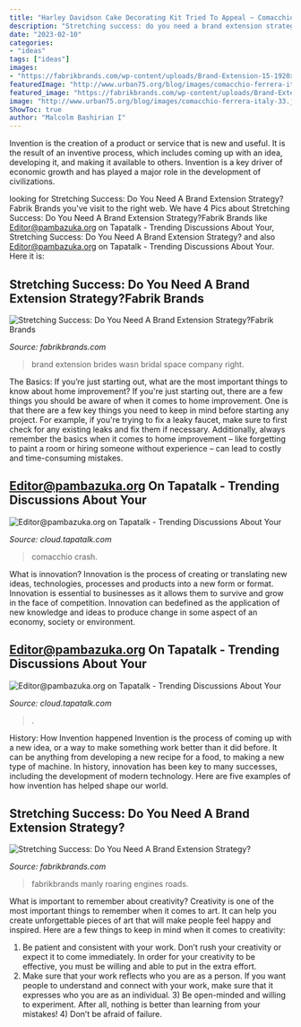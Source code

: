 ```yaml
---
title: "Harley Davidson Cake Decorating Kit Tried To Appeal ~ Comacchio Crash"
description: "Stretching success: do you need a brand extension strategy?fabrik brands"
date: "2023-02-10"
categories:
- "ideas"
tags: ["ideas"]
images:
- "https://fabrikbrands.com/wp-content/uploads/Brand-Extension-15-1920x1200.jpg"
featuredImage: "http://www.urban75.org/blog/images/comacchio-ferrera-italy-01.jpg"
featured_image: "https://fabrikbrands.com/wp-content/uploads/Brand-Extension-15-1920x1200.jpg"
image: "http://www.urban75.org/blog/images/comacchio-ferrera-italy-33.jpg"
ShowToc: true
author: "Malcolm Bashirian I"
---
```



Invention is the creation of a product or service that is new and useful. It is the result of an inventive process, which includes coming up with an idea, developing it, and making it available to others. Invention is a key driver of economic growth and has played a major role in the development of civilizations.

	

		
looking for Stretching Success: Do You Need A Brand Extension Strategy?Fabrik Brands you've visit to the right web. We have 4 Pics about Stretching Success: Do You Need A Brand Extension Strategy?Fabrik Brands like Editor@pambazuka.org on Tapatalk - Trending Discussions About Your, Stretching Success: Do You Need A Brand Extension Strategy? and also Editor@pambazuka.org on Tapatalk - Trending Discussions About Your. Here it is:
		
    
## Stretching Success: Do You Need A Brand Extension Strategy?Fabrik Brands

<img loading=lazy src="http://fabrikbrands.com/wp-content/uploads/Brand-Extension-16.jpg" onerror="this.onerror=null;this.src='https://tse4.mm.bing.net/th?id=OIP.NsIJueOUcYqX29huusJH1wEsC7&amp;pid=15.1';" alt="Stretching Success: Do You Need A Brand Extension Strategy?Fabrik Brands">

_Source: fabrikbrands.com_

>brand extension brides wasn bridal space company right. 

	

The Basics: If you’re just starting out, what are the most important things to know about home improvement?
If you're just starting out, there are a few things you should be aware of when it comes to home improvement. One is that there are a few key things you need to keep in mind before starting any project. For example, if you're trying to fix a leaky faucet, make sure to first check for any existing leaks and fix them if necessary. Additionally, always remember the basics when it comes to home improvement – like forgetting to paint a room or hiring someone without experience – can lead to costly and time-consuming mistakes.

    
## Editor@pambazuka.org On Tapatalk - Trending Discussions About Your

<img loading=lazy src="http://www.urban75.org/blog/images/comacchio-ferrera-italy-01.jpg" onerror="this.onerror=null;this.src='https://tse3.mm.bing.net/th?id=OIP.QVCn0XTW69gNgfXjI-toEQHaE6&amp;pid=15.1';" alt="Editor@pambazuka.org on Tapatalk - Trending Discussions About Your">

_Source: cloud.tapatalk.com_

>comacchio crash. 

	

What is innovation?
Innovation is the process of creating or translating new ideas, technologies, processes and products into a new form or format. Innovation is essential to businesses as it allows them to survive and grow in the face of competition. Innovation can bedefined as the application of new knowledge and ideas to produce change in some aspect of an economy, society or environment.

    
## Editor@pambazuka.org On Tapatalk - Trending Discussions About Your

<img loading=lazy src="http://www.urban75.org/blog/images/comacchio-ferrera-italy-33.jpg" onerror="this.onerror=null;this.src='https://tse4.mm.bing.net/th?id=OIP.GP9jde9_1l7j8HyOy2Vr4wHaE7&amp;pid=15.1';" alt="Editor@pambazuka.org on Tapatalk - Trending Discussions About Your">

_Source: cloud.tapatalk.com_

>. 

	

History: How Invention happened
Invention is the process of coming up with a new idea, or a way to make something work better than it did before. It can be anything from developing a new recipe for a food, to making a new type of machine. In history, innovation has been key to many successes, including the development of modern technology. Here are five examples of how invention has helped shape our world.

    
## Stretching Success: Do You Need A Brand Extension Strategy?

<img loading=lazy src="https://fabrikbrands.com/wp-content/uploads/Brand-Extension-15-1920x1200.jpg" onerror="this.onerror=null;this.src='https://tse4.mm.bing.net/th?id=OIP.9XT6OPBl4eo1nBjLyYNIAAHaEo&amp;pid=15.1';" alt="Stretching Success: Do You Need A Brand Extension Strategy?">

_Source: fabrikbrands.com_

>fabrikbrands manly roaring engines roads. 

	

What is important to remember about creativity?
Creativity is one of the most important things to remember when it comes to art. It can help you create unforgettable pieces of art that will make people feel happy and inspired. Here are a few things to keep in mind when it comes to creativity: 
1) Be patient and consistent with your work. Don’t rush your creativity or expect it to come immediately. In order for your creativity to be effective, you must be willing and able to put in the extra effort. 
2) Make sure that your work reflects who you are as a person. If you want people to understand and connect with your work, make sure that it expresses who you are as an individual. 3) Be open-minded and willing to experiment. After all, nothing is better than learning from your mistakes! 4) Don’t be afraid of failure.

